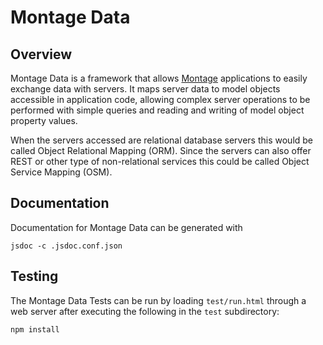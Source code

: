 # Montage Data

## Overview

Montage Data is a framework that allows
[Montage](https://github.com/montagejs/montage) applications to easily exchange
data with servers. It maps server data to model objects accessible in
application code, allowing complex server operations to be performed with simple
queries and reading and writing of model object property values.

When the servers accessed are relational database servers this would be called
Object Relational Mapping (ORM). Since the servers can also offer REST or other
type of non-relational services this could be called Object Service Mapping
(OSM).

## Documentation

Documentation for Montage Data can be generated with

    jsdoc -c .jsdoc.conf.json

## Testing

The Montage Data Tests can be run by loading `test/run.html` through a web
server after executing the following in the `test` subdirectory:

    npm install
